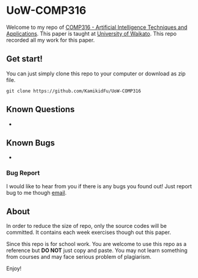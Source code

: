 # UoW-COMP316

Welcome to my repo of [COMP316 - Artificial Intelligence Techniques and Applications](https://paperoutlines.waikato.ac.nz/outline/COMP316-18A%20(HAM)). This paper is taught at [University of Waikato](https://www.waikato.ac.nz/). This repo recorded all my work for this paper.



## Get start!

You can just simply clone this repo to your computer or download as zip file.

```shell
git clone https://github.com/KamikidFu/UoW-COMP316
```



## Known Questions

-



## Known Bugs

-

### Bug Report

I would like to hear from you if there is any bugs you found out! Just report bug to me though [email](mailto:kidfu@live.com).



## About

In order to reduce the size of repo, only the source codes will be committed. It contains each week exercises though out this paper.

Since this repo is for school work. You are welcome to use this repo as a reference but **DO NOT** just copy and paste. You may not learn something from courses and may face serious problem of plagiarism.

Enjoy!

